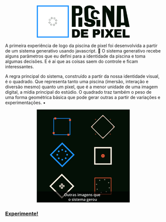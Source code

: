  
<p align='center'>
 <img src="assets/l-horizontal-escuro.png" alt='Logo Horizontal Piscina de Pixel' width="300">
</p>

<p>
A primeira experiência de logo da piscina de pixel foi desenvolvida a partir de um sistema generativo usando javascript. 👾
O sistema generativo recebe alguns parâmetros que eu defini para a identidade da piscina e toma algumas decisões. E é aí que as coisas saem do controle e ficam interessantes. 

A regra principal do sistema, construído a partir da nossa identidade visual, é o quadrado. Que representa tanto uma piscina (imersão, interação e diversão mesmo) quanto um pixel, que é a menor unidade de uma imagem digital, a mídia principal do estúdio. 
O quadrado traz também o peso de uma forma geométrica básica que pode gerar outras a partir de variações e experimentações. ▪️</p>

<p align='center'>
 <img src="assets/CARROSSEL 2.png" alt='Outros símbolos' width="300">
</p>

### <a href="https://izamith.github.io/logo-generativo/">Experimente!</a> 
